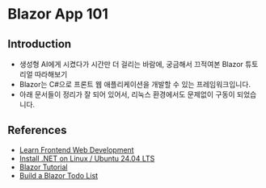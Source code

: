 # Blazor App 101

## Introduction

- 생성형 AI에게 시켰다가 시간만 더 걸리는 바람에, 궁금해서 끄적여본 Blazor 튜토리얼 따라해보기  
- Blazor는 C#으로 프론트 웹 애플리케이션을 개발할 수 있는 프레임워크입니다.
- 아래 문서들이 정리가 잘 되어 있어서, 리눅스 환경에서도 문제없이 구동이 되었습니다.  

## References

- [Learn Frontend Web Development](https://dotnet.microsoft.com/ko-kr/learn/front-end-web-dev)  
- [Install .NET on Linux / Ubuntu 24.04 LTS](https://learn.microsoft.com/ko-kr/dotnet/core/install/linux-ubuntu-install?tabs=dotnet8&pivots=os-linux-ubuntu-2404)
- [Blazor Tutorial](https://dotnet.microsoft.com/learn/aspnet/blazor-tutorial/intro)
- [Build a Blazor Todo List](https://learn.microsoft.com/ko-kr/training/modules/build-blazor-todo-list/)  
